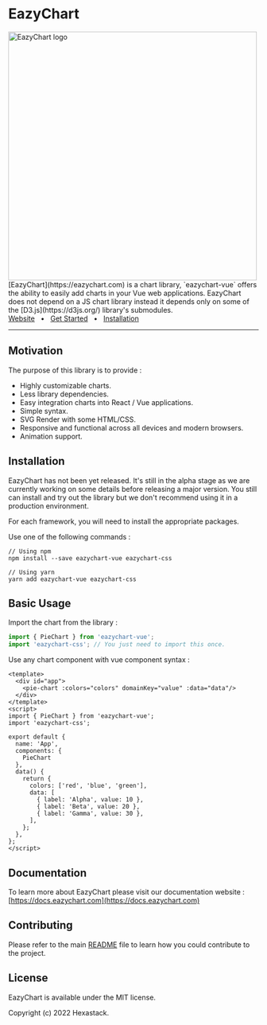 # EazyChart
<img align="center" width="500" alt="EazyChart logo" src="https://eazychart.com/img/logo.png"/>
<br/>
[EazyChart](https://eazychart.com) is a chart library, `eazychart-vue` offers the ability to easily add charts in your Vue web applications. EazyChart does not depend on a JS chart library instead it depends only on some of the [D3.js](https://d3js.org/) library's submodules.

<br />
<a href="https://docs.eazychart.com/">Website</a>
<span>&nbsp;&nbsp;•&nbsp;&nbsp;</span>
<a href="https://docs.eazychart.com/?path=/story/get-started-introduction--page">Get Started</a>
<span>&nbsp;&nbsp;•&nbsp;&nbsp;</span>
<a href="https://docs.eazychart.com/?path=/story/get-started-installation--page">Installation</a>
<br />
<hr />

## Motivation

The purpose of this library is to provide :
- Highly customizable charts.
- Less library dependencies.
- Easy integration charts into React / Vue applications.
- Simple syntax.
- SVG Render with some HTML/CSS.
- Responsive and functional across all devices and modern browsers.
- Animation support.

## Installation

EazyChart has not been yet released. It's still in the alpha stage as we are currently working on some details before releasing a major version. You still can install and try out the library but we don't recommend using it in a production environment.

For each framework, you will need to install the appropriate packages.

Use one of the following commands :

```
// Using npm
npm install --save eazychart-vue eazychart-css

// Using yarn
yarn add eazychart-vue eazychart-css
```

## Basic Usage

Import the chart from the library :
```js
import { PieChart } from 'eazychart-vue';
import 'eazychart-css'; // You just need to import this once.
```
Use any chart component with vue component syntax :
```vue
<template>
  <div id="app">
    <pie-chart :colors="colors" domainKey="value" :data="data"/>
  </div>
</template>
<script>
import { PieChart } from 'eazychart-vue';
import 'eazychart-css';

export default {
  name: 'App',
  components: {
    PieChart
  },
  data() {
    return {
      colors: ['red', 'blue', 'green'],
      data: [
        { label: 'Alpha', value: 10 },
        { label: 'Beta', value: 20 },
        { label: 'Gamma', value: 30 },
      ],
    };
  },
};
</script>
```

## Documentation

To learn more about EazyChart please visit our documentation website : [https://docs.eazychart.com](https://docs.eazychart.com)

## Contributing

Please refer to the main [README](../../README.md) file to learn how you could contribute to the project.

## License

EazyChart is available under the MIT license.

Copyright (c) 2022 Hexastack.
